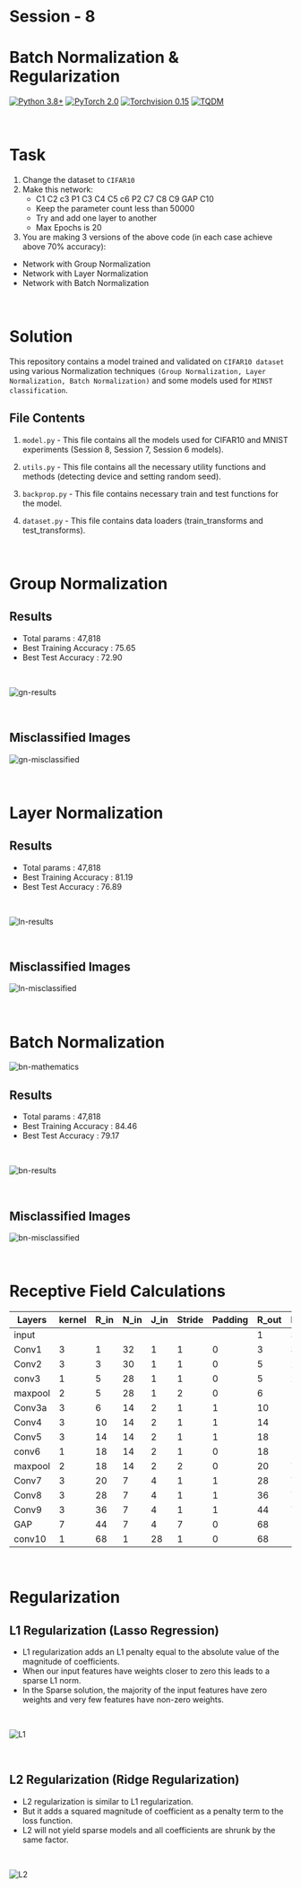 # Session - 8

# Batch Normalization & Regularization

[![Python 3.8+](https://img.shields.io/badge/python-3.8+-blue.svg)](https://www.python.org/downloads/release/python-380/)
[![PyTorch 2.0](https://img.shields.io/badge/torch-v2.0-brightgreen)](https://pytorch.org/docs/stable/index.html)
[![Torchvision 0.15](https://img.shields.io/badge/torchvision-v0.15-green)](https://pytorch.org/vision/stable/index.html)
[![TQDM](https://img.shields.io/badge/tqdm-v4.65.0-yellowgreen)](https://tqdm.github.io/)

<br>

# Task

1. Change the dataset to `CIFAR10`
2. Make this network:
    - C1 C2 c3 P1 C3 C4 C5 c6 P2 C7 C8 C9 GAP C10
    - Keep the parameter count less than 50000
    - Try and add one layer to another
    - Max Epochs is 20
3. You are making 3 versions of the above code (in each case achieve above 70% accuracy):
- Network with Group Normalization
- Network with Layer Normalization
- Network with Batch Normalization

<br>

# Solution

This repository contains a model trained and validated on `CIFAR10 dataset` using various Normalization techniques `(Group Normalization, Layer Normalization, Batch Normalization)` and some models used for `MINST classification`.

## File Contents

1. `model.py` - This file contains all the models used for CIFAR10 and MNIST experiments (Session 8, Session 7, Session 6 models).

2. `utils.py` - This file contains all the necessary utility functions and methods (detecting device and setting random seed).

3. `backprop.py` - This file contains necessary train and test functions for the model.

4. `dataset.py` - This file contains data loaders (train_transforms and test_transforms).

<br>

# Group Normalization

## Results

- Total params : 47,818   
- Best Training Accuracy : 75.65 
- Best Test Accuracy : 72.90

<br>

![gn-results](../Results/Session%208/GN/gn-results.png)

<br>

## Misclassified Images

![gn-misclassified](../Results/Session%208/GN/gn-misclassified.png)

<br>

# Layer Normalization

## Results

- Total params : 47,818   
- Best Training Accuracy : 81.19  
- Best Test Accuracy : 76.89

<br>

![ln-results](../Results/Session%208/LN/ln-results.png)

<br>

## Misclassified Images

![ln-misclassified](../Results/Session%208/LN/ln-misclassified.png)

<br>

# Batch Normalization

![bn-mathematics](../Results/Session%208/BN/Batch-Normalization-mathematics.png)

## Results

- Total params : 47,818   
- Best Training Accuracy : 84.46    
- Best Test Accuracy : 79.17

<br>

![bn-results](../Results/Session%208/BN/bn-results.png)

<br>

## Misclassified Images

![bn-misclassified](../Results/Session%208/BN/bn-misclassified.png)

<br>

# Receptive Field Calculations

| Layers   | kernel | R_in | N_in | J_in | Stride | Padding | R_out | N_out | J_out |
|----------|--------|------|------|------|--------|---------|-------|-------|-------|
| input    |        |      |      |      |        |         | 1     | 32    | 1     |
| Conv1    | 3      | 1    | 32   | 1    | 1      | 0       | 3     | 30    | 1     |
| Conv2    | 3      | 3    | 30   | 1    | 1      | 0       | 5     | 28    | 1     |
| conv3    | 1      | 5    | 28   | 1    | 1      | 0       | 5     | 28    | 1     |
| maxpool  | 2      | 5    | 28   | 1    | 2      | 0       | 6     | 14    | 2     |
| Conv3a   | 3      | 6    | 14   | 2    | 1      | 1       | 10    | 14    | 2     |
| Conv4    | 3      | 10   | 14   | 2    | 1      | 1       | 14    | 14    | 2     |
| Conv5    | 3      | 14   | 14   | 2    | 1      | 1       | 18    | 14    | 2     |
| conv6    | 1      | 18   | 14   | 2    | 1      | 0       | 18    | 14    | 2     |
| maxpool  | 2      | 18   | 14   | 2    | 2      | 0       | 20    | 7     | 4     |
| Conv7    | 3      | 20   | 7    | 4    | 1      | 1       | 28    | 7     | 4     |
| Conv8    | 3      | 28   | 7    | 4    | 1      | 1       | 36    | 7     | 4     |
| Conv9    | 3      | 36   | 7    | 4    | 1      | 1       | 44    | 7     | 4     |
| GAP      | 7      | 44   | 7    | 4    | 7      | 0       | 68    | 1     | 28    |
| conv10   | 1      | 68   | 1    | 28   | 1      | 0       | 68    | 1     | 28    |

<br>

# Regularization

## L1 Regularization (Lasso Regression)

- L1 regularization adds an L1 penalty equal to the absolute value of the magnitude of coefficients. 
- When our input features have weights closer to zero this leads to a sparse L1 norm. 
- In the Sparse solution, the majority of the input features have zero weights and
very few features have non-zero weights.

<br>

![L1](../Results/Session%208/L1.png)

<br>

## L2 Regularization (Ridge Regularization)

- L2 regularization is similar to L1 regularization. 
- But it adds a squared magnitude of coefficient as a penalty term to the loss function. 
- L2 will not yield sparse models and all coefficients are shrunk by the same factor.

<br>

![L2](../Results/Session%208/L2.png)